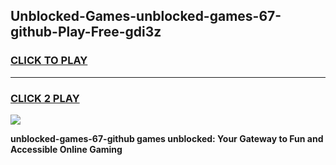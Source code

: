 
## Unblocked-Games-unblocked-games-67-github-Play-Free-gdi3z
<h3>
<a href="https://premium76.site?title=unblocked-games-67-github&ref=22A">CLICK TO PLAY</a></h3>
<hr>

<h3>
<a href="https://premium76.site?title=unblocked-games-67-github&ref=22A">CLICK 2 PLAY</a>
  
</h3>

<a href="https://premium76.site?title=unblocked-games-67-github&ref=22A"><img src="https://clearcache.store/games.png"></a>


**unblocked-games-67-github games unblocked: Your Gateway to Fun and Accessible Online Gaming**
